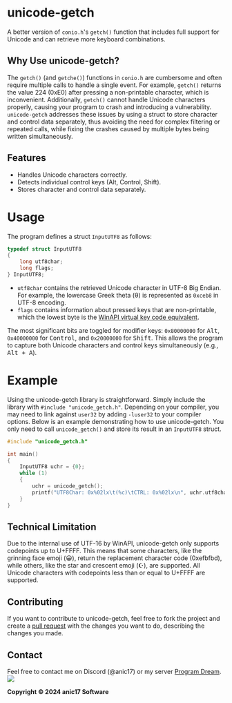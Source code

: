# unicode-getch

A better version of `conio.h`'s `getch()` function that includes full support for Unicode and can retrieve more keyboard combinations.

## Why Use unicode-getch?

The `getch()` (and `getche()`) functions in `conio.h` are cumbersome and often require multiple calls to handle a single event. For example, `getch()` returns the value 224 (0xE0) after pressing a non-printable character, which is inconvenient. Additionally, `getch()` cannot handle Unicode characters properly, causing your program to crash and introducing a vulnerability. `unicode-getch` addresses these issues by using a struct to store character and control data separately, thus avoiding the need for complex filtering or repeated calls, while fixing the crashes caused by multiple bytes being written simultaneously.

## Features

- Handles Unicode characters correctly.
- Detects individual control keys (Alt, Control, Shift).
- Stores character and control data separately.

# Usage

The program defines a struct `InputUTF8` as follows:

```c
typedef struct InputUTF8
{
    long utf8char;
    long flags;
} InputUTF8;
```
- `utf8char` contains the retrieved Unicode character in UTF-8 Big Endian. For example, the lowercase Greek theta (θ) is represented as `0xceb8` in UTF-8 encoding.
- `flags` contains information about pressed keys that are non-printable, which the lowest byte is the [WinAPI virtual key code equivalent](https://learn.microsoft.com/en-us/windows/win32/inputdev/virtual-key-codes).

The most significant bits are toggled for modifier keys: `0x80000000` for <kbd>Alt</kbd>, `0x40000000` for <kbd>Control</kbd>, and `0x20000000` for <kbd>Shift</kbd>. This allows the program to capture both Unicode characters and control keys simultaneously (e.g., <kbd>Alt + A</kbd>).




# Example
Using the unicode-getch library is straightforward. Simply include the library with `#include "unicode_getch.h"`. Depending on your compiler, you may need to link against `user32` by adding `-luser32` to your compiler options. Below is an example demonstrating how to use unicode-getch. You only need to call `unicode_getch()` and store its result in an `InputUTF8` struct.

```c
#include "unicode_getch.h"

int main()
{
    InputUTF8 uchr = {0};
    while (1)
    {
        uchr = unicode_getch();
        printf("UTF8Char: 0x%02lx\t(%c)\tCTRL: 0x%02lx\n", uchr.utf8char, uchr.utf8char, uchr.flags);
    }
}
```

## Technical Limitation

Due to the internal use of UTF-16 by WinAPI, unicode-getch only supports codepoints up to U+FFFF. This means that some characters, like the grinning face emoji (😀), return the replacement character code (0xefbfbd), while others, like the star and crescent emoji (☪), are supported. All Unicode characters with codepoints less than or equal to U+FFFF are supported.



## Contributing
If you want to contribute to unicode-getch, feel free to fork the project and create a [pull request](https://github.com/anic17/unicode-getch/pulls) with the changes you want to do, describing the changes you made.

## Contact

Feel free to contact me on Discord (@anic17) or my server <a href="https://discord.gg/J628dBqQgb">Program Dream</a>.  
<a href="https://discord.gg/J628dBqQgb"><img src="https://img.shields.io/discord/728958932210679869?style=flat-square&logo=appveyor"></a>


**Copyright &copy; 2024 anic17 Software**
<!-- 
View counter 
-->
<img src="https://hits.seeyoufarm.com/api/count/incr/badge.svg?url=https%3A%2F%2Fgithub.com%2Fanic17%2Funicode-getch&count_bg=%23FFFFFF&title_bg=%23FFFFFF&icon=&icon_color=%23FFFFFF&title=hits&edge_flat=false" height=0 width=0>
